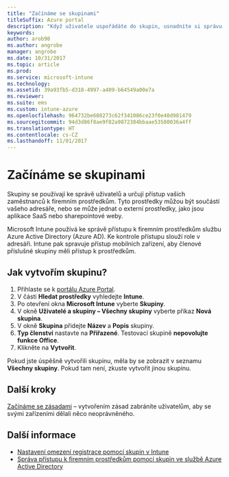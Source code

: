 ```yaml
---
title: "Začínáme se skupinami"
titleSuffix: Azure portal
description: "Když uživatele uspořádáte do skupin, usnadníte si správu zásad a aplikací, ke kterým mají přístup."
keywords: 
author: arob98
ms.author: angrobe
manager: angrobe
ms.date: 10/31/2017
ms.topic: article
ms.prod: 
ms.service: microsoft-intune
ms.technology: 
ms.assetid: 39a93fb5-d318-4997-a409-b64549a00e7a
ms.reviewer: 
ms.suite: ems
ms.custom: intune-azure
ms.openlocfilehash: 964732be680273c62f341086ce23f0e40d981479
ms.sourcegitcommit: 94d3d86f8ae9f82a9872384bbaae53580036a4ff
ms.translationtype: HT
ms.contentlocale: cs-CZ
ms.lasthandoff: 11/01/2017
---
```

# <a name="get-started-with-groups"></a>Začínáme se skupinami

Skupiny se používají ke správě uživatelů a určují přístup vašich zaměstnanců k firemním prostředkům. Tyto prostředky můžou být součástí vašeho adresáře, nebo se může jednat o externí prostředky, jako jsou aplikace SaaS nebo sharepointové weby.

Microsoft Intune používá ke správě přístupu k firemním prostředkům službu Azure Active Directory (Azure AD). Ke kontrole přístupu slouží role v adresáři. Intune pak spravuje přístup mobilních zařízení, aby členové příslušné skupiny měli přístup k prostředkům.

## <a name="how-do-i-create-a-group"></a>Jak vytvořím skupinu?

1. Přihlaste se k [portálu Azure Portal](https://portal.azure.com).
2. V části **Hledat prostředky** vyhledejte **Intune**.
3. Po otevření okna **Microsoft Intune** vyberte **Skupiny**.
4. V okně **Uživatelé a skupiny – Všechny skupiny** vyberte příkaz **Nová skupina**.
5. V okně **Skupina** přidejte **Název** a **Popis** skupiny.
6. **Typ členství** nastavte na **Přiřazené**. Testovací skupině **nepovolujte funkce Office**.
7. Klikněte na **Vytvořit**.

Pokud jste úspěšně vytvořili skupinu, měla by se zobrazit v seznamu **Všechny skupiny**. Pokud tam není, zkuste vytvořit jinou skupinu.

## <a name="next-steps"></a>Další kroky

[Začínáme se zásadami](get-started-policies.md) – vytvořením zásad zabráníte uživatelům, aby se svými zařízeními dělali něco neoprávněného.

## <a name="learn-more"></a>Další informace

* [Nastavení omezení registrace pomocí skupin v Intune](groups-add.md)
* [Správa přístupu k firemním prostředkům pomocí skupin ve službě Azure Active Directory](https://docs.microsoft.com/azure/active-directory/active-directory-manage-groups)
